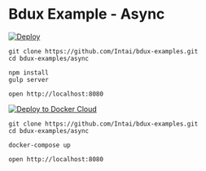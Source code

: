 # Bdux Example - Async

[![Deploy](https://www.herokucdn.com/deploy/button.svg)](https://heroku.com/deploy?template=https://github.com/Intai/bdux-examples/tree/async)

```
git clone https://github.com/Intai/bdux-examples.git
cd bdux-examples/async

npm install
gulp server

open http://localhost:8080
```

[![Deploy to Docker Cloud](https://files.cloud.docker.com/images/deploy-to-dockercloud.svg)](https://cloud.docker.com/stack/wizard?name=bdux-example-async&stackfile=web%3A%0A%20%20image%3A%20intai%2Fbdux-example-async%0A%20%20ports%3A%0A%20%20%20%20-%20%2280%3A8080%22%0A)

```
git clone https://github.com/Intai/bdux-examples.git
cd bdux-examples/async

docker-compose up

open http://localhost:8080
```
